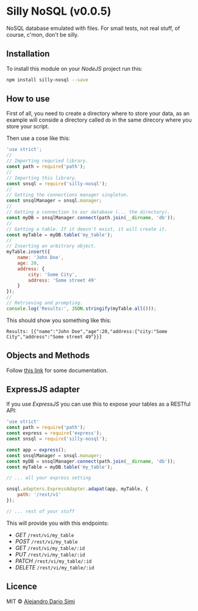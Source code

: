 # Silly NoSQL (v0.0.5)
NoSQL database emulated with files. For small tests, not real stuff, of course, c'mon, don't be silly.

## Installation
To install this module on your _NodeJS_ project run this:
```sh
npm install silly-nosql --save
```

## How to use
First of all, you need to create a directory where to store your data, as an
example will conside a directory called `db` in the same direcory where you store
your script.

Then use a cose like this:
```js
'use strict';
//
// Importing requried library.
const path = require('path');
//
// Importing this library.
const snsql = require('silly-nosql');
//
// Getting the connections manager singleton.
const snsqlManager = snsql.manager;
//
// Getting a connection to our database (... the directory).
const myDB = snsqlManager.connect(path.join(__dirname, 'db'));
//
// Getting a table. If it doesn't exist, it will create it.
const myTable = myDB.table('my_table');
//
// Inserting an arbitrary object.
myTable.insert({
    name: 'John Doe',
    age: 20,
    address: {
        city: 'Some City',
        address: 'Some street 49'
    }
});
//
// Retrieving and prompting.
console.log('Results:', JSON.stringify(myTable.all()));
```

This should show you something like this:
```
Results: [{"name":"John Doe","age":20,"address:{"city:"Some City","address":"Some street 49"}}]
```

## Objects and Methods
Follow [this link](docs/classes.md) for some documentation.

## ExpressJS adapter
If you use _ExpressJS_ you can use this to expose your tables as a RESTful API:
```js
'use strict'
const path = require('path');
const express = require('express');
const snsql = require('silly-nosql');

const app = express();
const snsqlManager = snsql.manager;
const myDB = snsqlManager.connect(path.join(__dirname, 'db'));
const myTable = myDB.table('my_table');

// ... all your express setting

snsql.adapters.ExpressAdapter.adapat(app, myTable, {
    path: '/rest/v1'
});

// ... rest of your stuff
```

This will provide you with this endpoints:
* _GET_ `/rest/vi/my_table`
* _POST_ `/rest/vi/my_table`
* _GET_ `/rest/vi/my_table/:id`
* _PUT_ `/rest/vi/my_table/:id`
* _PATCH_ `/rest/vi/my_table/:id`
* _DELETE_ `/rest/vi/my_table/:id`

## Licence
MIT &copy; [Alejandro Dario Simi](http://daemonraco.com)
